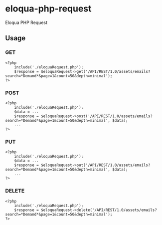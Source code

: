 eloqua-php-request
==================

Eloqua PHP Request

## Usage
### GET
	<?php
		include('./eloquaRequest.php');
		$response = $eloquaRequest->get('/API/REST/1.0/assets/emails?search=*Demand*&page=1&count=50&depth=minimal');
	?>

### POST
	<?php
		include('./eloquaRequest.php');
		$data = ...
		$response = $eloquaRequest->post('/API/REST/1.0/assets/emails?search=*Demand*&page=1&count=50&depth=minimal', $data);
		...
	?>

### PUT
	<?php
		include('./eloquaRequest.php');
		$data = ...
		$response = $eloquaRequest->put('/API/REST/1.0/assets/emails?search=*Demand*&page=1&count=50&depth=minimal', $data);
		...
	?>

### DELETE
	<?php
		include('./eloquaRequest.php');
		$response = $eloquaRequest->delete('/API/REST/1.0/assets/emails?search=*Demand*&page=1&count=50&depth=minimal');
	?>

	

